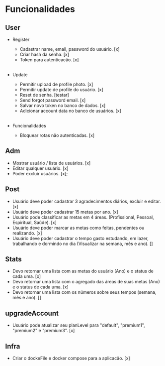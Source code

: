 # Funcionalidades

## User
* Register
  - Cadastrar name, email, password do usuário. [x]
  - Criar hash da senha. [x]
  - Token para autenticacão. [x]
  <br>

* Update
  - Permitir upload de profile photo. [x]
  - Permitir update de profile do usuário. [x]
  - Reset de senha. [testar]
  - Send forgot password email. [x]
  - Salvar novo token no banco de dados. [x]
  - Adicionar account data no banco de usuários. [x]
  <br>
  
* Funcionalidades
  - Bloquear rotas não autenticadas. [x]

## Adm
  - Mostrar usuário / lista de usuários. [x]
  - Editar qualquer usuário. [x]
  - Poder excluir usuários. [x];

## Post
  - Usuário deve poder cadastrar 3 agradecimentos diários, excluir e editar. [x]
  - Usuário deve poder cadastrar 15 metas por ano. [x]
  - Usuário pode classificar as metas em 4 áreas. (Profissional, Pessoal, Espiritual, Saúde). [x]
  - Usuário deve poder marcar as metas como feitas, pendentes ou realizando. [x]
  - Usuário deve poder cadastrar o tempo gasto estudando, em lazer, trabalhando e dormindo no dia (Visualizar na semana, mês e ano). []
  <!-- - Usuário deve poder cadastrar 3 atividades chaves realizadas no dia. [] -->

## Stats
  - Devo retornar uma lista com as metas do usuário (Ano) e o status de cada uma. [x]
  - Devo retornar uma lista com o agregado das áreas de suas metas (Ano) e o status de cada uma. [x]
  - Devo retornar uma lista com os números sobre seus tempos (semana, mês e ano). []

## upgradeAccount
  - Usuário pode atualizar seu planLevel para "default", "premium1", "premium2" e "premium3". [x]

## Infra
  - Criar o dockeFile e docker compose para a aplicacão. [x]

